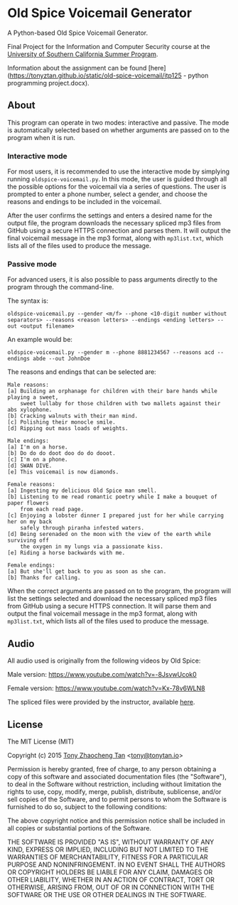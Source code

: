 # Old Spice Voicemail Generator
A Python-based Old Spice Voicemail Generator.

Final Project for the Information and Computer Security course at the [University of Southern California Summer Program](https://summer.usc.edu/).

Information about the assignment can be found [here](https://tonyztan.github.io/static/old-spice-voicemail/itp125 - python programming project.docx).

## About

This program can operate in two modes: interactive and passive. The mode is automatically selected based on whether arguments are passed on to the program when it is run.

### Interactive mode
For most users, it is recommended to use the interactive mode by simplying running `oldspice-voicemail.py`. In this mode, the user is guided through all the possible options for the voicemail via a series of questions. The user is prompted to enter a phone number, select a gender, and choose the reasons and endings to be included in the voicemail.

After the user confirms the settings and enters a desired name for the output file, the program downloads the necessary spliced mp3 files from GitHub using a secure HTTPS connection and parses them. It will output the final voicemail message in the mp3 format, along with `mp3list.txt`, which lists all of the files used to produce the message.

### Passive mode
For advanced users, it is also possible to pass arguments directly to the program through the command-line.

The syntax is:

`oldspice-voicemail.py --gender <m/f> --phone <10-digit number without separators> --reasons <reason letters> --endings <ending letters> --out <output filename>`

An example would be:

`oldspice-voicemail.py --gender m --phone 8881234567 --reasons acd --endings abde --out JohnDoe`

The reasons and endings that can be selected are:

```
Male reasons:
[a] Building an orphanage for children with their bare hands while playing a sweet,
    sweet lullaby for those children with two mallets against their abs xylophone. 
[b] Cracking walnuts with their man mind. 
[c] Polishing their monocle smile. 
[d] Ripping out mass loads of weights.

Male endings:
[a] I'm on a horse. 
[b] Do do do doot doo do do dooot. 
[c] I'm on a phone. 
[d] SWAN DIVE. 
[e] This voicemail is now diamonds.

Female reasons:
[a] Ingesting my delicious Old Spice man smell. 
[b] Listening to me read romantic poetry while I make a bouquet of paper flowers
    from each read page. 
[c] Enjoying a lobster dinner I prepared just for her while carrying her on my back
    safely through piranha infested waters. 
[d] Being serenaded on the moon with the view of the earth while surviving off
    the oxygen in my lungs via a passionate kiss. 
[e] Riding a horse backwards with me.

Female endings:
[a] But she'll get back to you as soon as she can. 
[b] Thanks for calling.
```

When the correct arguments are passed on to the program, the program will list the settings selected and download the necessary spliced mp3 files from GitHub using a secure HTTPS connection. It will parse them and output the final voicemail message in the mp3 format, along with `mp3list.txt`, which lists all of the files used to produce the message.

## Audio
All audio used is originally from the following videos by Old Spice:

Male version: https://www.youtube.com/watch?v=-8JsvwUcok0

Female version: https://www.youtube.com/watch?v=Kx-78v6WLN8

The spliced files were provided by the instructor, available [here](http://www-bcf.usc.edu/~chiso/itp125/project_version_1/).

## License
The MIT License (MIT)

Copyright (c) 2015 [Tony Zhaocheng Tan](https://tonytan.io/about) <<tony@tonytan.io>>

Permission is hereby granted, free of charge, to any person obtaining a copy
of this software and associated documentation files (the "Software"), to deal
in the Software without restriction, including without limitation the rights
to use, copy, modify, merge, publish, distribute, sublicense, and/or sell
copies of the Software, and to permit persons to whom the Software is
furnished to do so, subject to the following conditions:

The above copyright notice and this permission notice shall be included in all
copies or substantial portions of the Software.

THE SOFTWARE IS PROVIDED "AS IS", WITHOUT WARRANTY OF ANY KIND, EXPRESS OR
IMPLIED, INCLUDING BUT NOT LIMITED TO THE WARRANTIES OF MERCHANTABILITY,
FITNESS FOR A PARTICULAR PURPOSE AND NONINFRINGEMENT. IN NO EVENT SHALL THE
AUTHORS OR COPYRIGHT HOLDERS BE LIABLE FOR ANY CLAIM, DAMAGES OR OTHER
LIABILITY, WHETHER IN AN ACTION OF CONTRACT, TORT OR OTHERWISE, ARISING FROM,
OUT OF OR IN CONNECTION WITH THE SOFTWARE OR THE USE OR OTHER DEALINGS IN THE
SOFTWARE.
